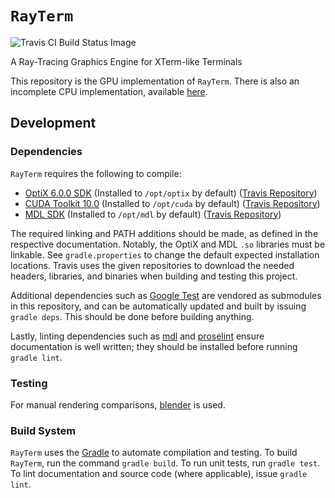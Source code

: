 # `RayTerm`

![Travis CI Build Status Image](https://travis-ci.com/Michionlion/rayterm.svg?branch=master)

A Ray-Tracing Graphics Engine for XTerm-like Terminals

This repository is the GPU implementation of `RayTerm`. There is also an
incomplete CPU implementation, available [here](https://github.com/Michionlion/rayterm-cpu).

## Development

### Dependencies

`RayTerm` requires the following to compile:

* [OptiX 6.0.0 SDK](http://raytracing-docs.nvidia.com/optix_6_0/index.html)
  (Installed to `/opt/optix` by default) ([Travis Repository](https://github.com/Michionlion/optix))
* [CUDA Toolkit 10.0](https://developer.nvidia.com/cuda-toolkit-archive)
  (Installed to `/opt/cuda` by default) ([Travis Repository](https://github.com/Michionlion/cuda))
* [MDL SDK](https://developer.nvidia.com/mdl-sdk)
  (Installed to `/opt/mdl` by default) ([Travis Repository](https://github.com/Michionlion/mdl))

The required linking and PATH additions should be made, as defined in the
respective documentation. Notably, the OptiX and MDL `.so` libraries must
be linkable. See `gradle.properties` to change the default expected installation
locations. Travis uses the given repositories to download the needed headers,
libraries, and binaries when building and testing this project.

Additional dependencies such as [Google Test](https://github.com/google/googletest)
are vendored as submodules in this repository, and can be automatically updated
and built by issuing `gradle deps`. This should be done before building anything.

Lastly, linting dependencies such as [mdl](https://github.com/markdownlint/markdownlint)
and [proselint](https://github.com/amperser/proselint/) ensure documentation is
well written; they should be installed before running `gradle lint`.

### Testing

For manual rendering comparisons, [blender](https://www.blender.org/) is used.

### Build System

`RayTerm` uses the [Gradle](https://gradle.org/) to automate compilation and
testing. To build `RayTerm`, run the command `gradle build`. To run unit tests,
run `gradle test`. To lint documentation and source code (where applicable),
issue `gradle lint`.
